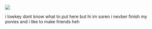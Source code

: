 ![](https://komarev.com/ghpvc/?username=your-github-digital4ngst&label=opps+++&color=grey)


i lowkey dont know what to put here but hi im soren i nevber finish my ponies and i like to make friends heh


